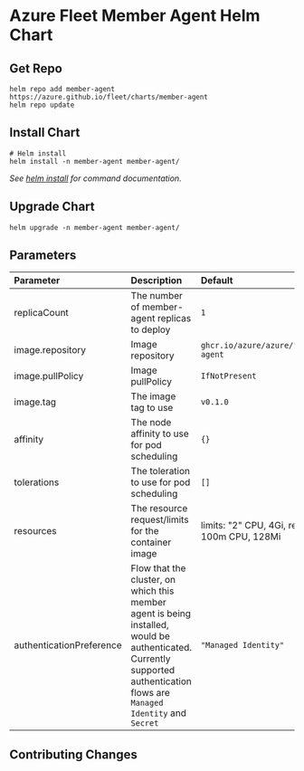 # Azure Fleet Member Agent Helm Chart

## Get Repo

```console
helm repo add member-agent https://azure.github.io/fleet/charts/member-agent
helm repo update
```

## Install Chart

```console
# Helm install
helm install -n member-agent member-agent/
```

_See [helm install](https://helm.sh/docs/helm/helm_install/) for command documentation._

## Upgrade Chart

```console
helm upgrade -n member-agent member-agent/
```

## Parameters

| Parameter                | Description                                                                                                                                                                                  | Default                                         |
|:-------------------------|:---------------------------------------------------------------------------------------------------------------------------------------------------------------------------------------------|:------------------------------------------------|
| replicaCount             | The number of member-agent replicas to deploy                                                                                                                                                | `1`                                             |
| image.repository         | Image repository                                                                                                                                                                             | `ghcr.io/azure/azure/fleet/member-agent`        |
| image.pullPolicy         | Image pullPolicy                                                                                                                                                                             | `IfNotPresent`                                  |
| image.tag                | The image tag to use                                                                                                                                                                         | `v0.1.0`                                        |
| affinity                 | The node affinity to use for pod scheduling                                                                                                                                                  | `{}`                                            |
| tolerations              | The toleration to use for pod scheduling                                                                                                                                                     | `[]`                                            |
| resources                | The resource request/limits for the container image                                                                                                                                          | limits: "2" CPU, 4Gi, requests: 100m CPU, 128Mi |
| authenticationPreference | Flow that the cluster, on which this member agent is being installed, would be authenticated. Currently supported authentication flows are `Managed Identity` and `Secret`                   | `"Managed Identity"`                            |

## Contributing Changes
